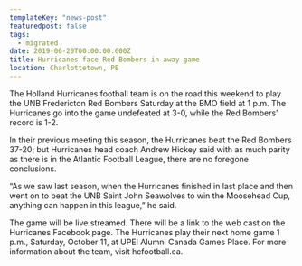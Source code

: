```yaml
---
templateKey: "news-post"
featuredpost: false
tags:
  - migrated
date: 2019-06-20T00:00:00.000Z
title: Hurricanes face Red Bombers in away game
location: Charlottetown, PE
---
```


The Holland Hurricanes football team is on the road this weekend to play the UNB Fredericton Red Bombers Saturday at the BMO field at 1 p.m. The Hurricanes go into the game undefeated at 3-0, while the Red Bombers’ record is 1-2.

In their previous meeting this season, the Hurricanes beat the Red Bombers 37-20; but Hurricanes head coach Andrew Hickey said with as much parity as there is in the Atlantic Football League, there are no foregone conclusions.

“As we saw last season, when the Hurricanes finished in last place and then went on to beat the UNB Saint John Seawolves to win the Moosehead Cup, anything can happen in this league,” he said.

The game will be live streamed. There will be a link to the web cast on the Hurricanes Facebook page. The Hurricanes play their next home game 1 p.m., Saturday, October 11, at UPEI Alumni Canada Games Place. For more information about the team, visit hcfootball.ca.